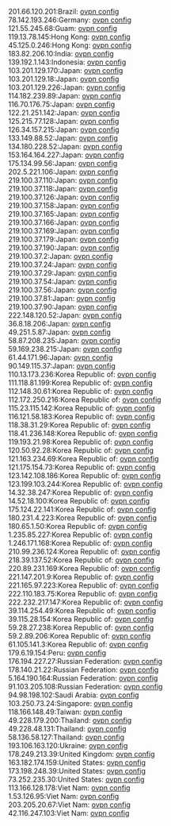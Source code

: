 201.66.120.201:Brazil: [ovpn config](vpn/201_66_120_201.ovpn)  
78.142.193.246:Germany: [ovpn config](vpn/78_142_193_246.ovpn)  
121.55.245.68:Guam: [ovpn config](vpn/121_55_245_68.ovpn)  
119.13.78.145:Hong Kong: [ovpn config](vpn/119_13_78_145.ovpn)  
45.125.0.246:Hong Kong: [ovpn config](vpn/45_125_0_246.ovpn)  
183.82.206.10:India: [ovpn config](vpn/183_82_206_10.ovpn)  
139.192.1.143:Indonesia: [ovpn config](vpn/139_192_1_143.ovpn)  
103.201.129.170:Japan: [ovpn config](vpn/103_201_129_170.ovpn)  
103.201.129.18:Japan: [ovpn config](vpn/103_201_129_18.ovpn)  
103.201.129.226:Japan: [ovpn config](vpn/103_201_129_226.ovpn)  
114.182.239.89:Japan: [ovpn config](vpn/114_182_239_89.ovpn)  
116.70.176.75:Japan: [ovpn config](vpn/116_70_176_75.ovpn)  
122.21.251.142:Japan: [ovpn config](vpn/122_21_251_142.ovpn)  
125.215.77.128:Japan: [ovpn config](vpn/125_215_77_128.ovpn)  
126.34.157.215:Japan: [ovpn config](vpn/126_34_157_215.ovpn)  
133.149.88.52:Japan: [ovpn config](vpn/133_149_88_52.ovpn)  
134.180.228.52:Japan: [ovpn config](vpn/134_180_228_52.ovpn)  
153.164.164.227:Japan: [ovpn config](vpn/153_164_164_227.ovpn)  
175.134.99.56:Japan: [ovpn config](vpn/175_134_99_56.ovpn)  
202.5.221.106:Japan: [ovpn config](vpn/202_5_221_106.ovpn)  
219.100.37.110:Japan: [ovpn config](vpn/219_100_37_110.ovpn)  
219.100.37.118:Japan: [ovpn config](vpn/219_100_37_118.ovpn)  
219.100.37.126:Japan: [ovpn config](vpn/219_100_37_126.ovpn)  
219.100.37.158:Japan: [ovpn config](vpn/219_100_37_158.ovpn)  
219.100.37.165:Japan: [ovpn config](vpn/219_100_37_165.ovpn)  
219.100.37.166:Japan: [ovpn config](vpn/219_100_37_166.ovpn)  
219.100.37.169:Japan: [ovpn config](vpn/219_100_37_169.ovpn)  
219.100.37.179:Japan: [ovpn config](vpn/219_100_37_179.ovpn)  
219.100.37.190:Japan: [ovpn config](vpn/219_100_37_190.ovpn)  
219.100.37.2:Japan: [ovpn config](vpn/219_100_37_2.ovpn)  
219.100.37.24:Japan: [ovpn config](vpn/219_100_37_24.ovpn)  
219.100.37.29:Japan: [ovpn config](vpn/219_100_37_29.ovpn)  
219.100.37.54:Japan: [ovpn config](vpn/219_100_37_54.ovpn)  
219.100.37.56:Japan: [ovpn config](vpn/219_100_37_56.ovpn)  
219.100.37.81:Japan: [ovpn config](vpn/219_100_37_81.ovpn)  
219.100.37.90:Japan: [ovpn config](vpn/219_100_37_90.ovpn)  
222.148.120.52:Japan: [ovpn config](vpn/222_148_120_52.ovpn)  
36.8.18.206:Japan: [ovpn config](vpn/36_8_18_206.ovpn)  
49.251.5.87:Japan: [ovpn config](vpn/49_251_5_87.ovpn)  
58.87.208.235:Japan: [ovpn config](vpn/58_87_208_235.ovpn)  
59.169.238.215:Japan: [ovpn config](vpn/59_169_238_215.ovpn)  
61.44.171.96:Japan: [ovpn config](vpn/61_44_171_96.ovpn)  
90.149.115.37:Japan: [ovpn config](vpn/90_149_115_37.ovpn)  
110.13.173.236:Korea Republic of: [ovpn config](vpn/110_13_173_236.ovpn)  
111.118.81.199:Korea Republic of: [ovpn config](vpn/111_118_81_199.ovpn)  
112.148.30.61:Korea Republic of: [ovpn config](vpn/112_148_30_61.ovpn)  
112.172.250.216:Korea Republic of: [ovpn config](vpn/112_172_250_216.ovpn)  
115.23.115.142:Korea Republic of: [ovpn config](vpn/115_23_115_142.ovpn)  
116.121.58.183:Korea Republic of: [ovpn config](vpn/116_121_58_183.ovpn)  
118.38.31.29:Korea Republic of: [ovpn config](vpn/118_38_31_29.ovpn)  
118.41.236.148:Korea Republic of: [ovpn config](vpn/118_41_236_148.ovpn)  
119.193.21.98:Korea Republic of: [ovpn config](vpn/119_193_21_98.ovpn)  
120.50.92.28:Korea Republic of: [ovpn config](vpn/120_50_92_28.ovpn)  
121.163.234.69:Korea Republic of: [ovpn config](vpn/121_163_234_69.ovpn)  
121.175.154.73:Korea Republic of: [ovpn config](vpn/121_175_154_73.ovpn)  
123.142.108.186:Korea Republic of: [ovpn config](vpn/123_142_108_186.ovpn)  
123.199.103.244:Korea Republic of: [ovpn config](vpn/123_199_103_244.ovpn)  
14.32.38.247:Korea Republic of: [ovpn config](vpn/14_32_38_247.ovpn)  
14.52.18.100:Korea Republic of: [ovpn config](vpn/14_52_18_100.ovpn)  
175.124.22.141:Korea Republic of: [ovpn config](vpn/175_124_22_141.ovpn)  
180.231.4.223:Korea Republic of: [ovpn config](vpn/180_231_4_223.ovpn)  
180.65.1.50:Korea Republic of: [ovpn config](vpn/180_65_1_50.ovpn)  
1.235.85.227:Korea Republic of: [ovpn config](vpn/1_235_85_227.ovpn)  
1.246.171.168:Korea Republic of: [ovpn config](vpn/1_246_171_168.ovpn)  
210.99.236.124:Korea Republic of: [ovpn config](vpn/210_99_236_124.ovpn)  
218.39.137.52:Korea Republic of: [ovpn config](vpn/218_39_137_52.ovpn)  
220.89.231.169:Korea Republic of: [ovpn config](vpn/220_89_231_169.ovpn)  
221.147.201.9:Korea Republic of: [ovpn config](vpn/221_147_201_9.ovpn)  
221.165.97.223:Korea Republic of: [ovpn config](vpn/221_165_97_223.ovpn)  
222.110.183.75:Korea Republic of: [ovpn config](vpn/222_110_183_75.ovpn)  
222.232.217.147:Korea Republic of: [ovpn config](vpn/222_232_217_147.ovpn)  
39.114.254.49:Korea Republic of: [ovpn config](vpn/39_114_254_49.ovpn)  
39.115.28.154:Korea Republic of: [ovpn config](vpn/39_115_28_154.ovpn)  
59.28.27.238:Korea Republic of: [ovpn config](vpn/59_28_27_238.ovpn)  
59.2.89.206:Korea Republic of: [ovpn config](vpn/59_2_89_206.ovpn)  
61.105.141.3:Korea Republic of: [ovpn config](vpn/61_105_141_3.ovpn)  
179.6.19.154:Peru: [ovpn config](vpn/179_6_19_154.ovpn)  
176.194.227.27:Russian Federation: [ovpn config](vpn/176_194_227_27.ovpn)  
178.140.21.22:Russian Federation: [ovpn config](vpn/178_140_21_22.ovpn)  
5.164.190.164:Russian Federation: [ovpn config](vpn/5_164_190_164.ovpn)  
91.103.205.108:Russian Federation: [ovpn config](vpn/91_103_205_108.ovpn)  
94.98.198.102:Saudi Arabia: [ovpn config](vpn/94_98_198_102.ovpn)  
103.250.73.24:Singapore: [ovpn config](vpn/103_250_73_24.ovpn)  
118.166.148.49:Taiwan: [ovpn config](vpn/118_166_148_49.ovpn)  
49.228.179.200:Thailand: [ovpn config](vpn/49_228_179_200.ovpn)  
49.228.48.131:Thailand: [ovpn config](vpn/49_228_48_131.ovpn)  
58.136.58.127:Thailand: [ovpn config](vpn/58_136_58_127.ovpn)  
193.106.163.120:Ukraine: [ovpn config](vpn/193_106_163_120.ovpn)  
178.249.213.39:United Kingdom: [ovpn config](vpn/178_249_213_39.ovpn)  
163.182.174.159:United States: [ovpn config](vpn/163_182_174_159.ovpn)  
173.198.248.39:United States: [ovpn config](vpn/173_198_248_39.ovpn)  
73.252.235.30:United States: [ovpn config](vpn/73_252_235_30.ovpn)  
113.166.128.178:Viet Nam: [ovpn config](vpn/113_166_128_178.ovpn)  
1.53.126.95:Viet Nam: [ovpn config](vpn/1_53_126_95.ovpn)  
203.205.20.67:Viet Nam: [ovpn config](vpn/203_205_20_67.ovpn)  
42.116.247.103:Viet Nam: [ovpn config](vpn/42_116_247_103.ovpn)  
